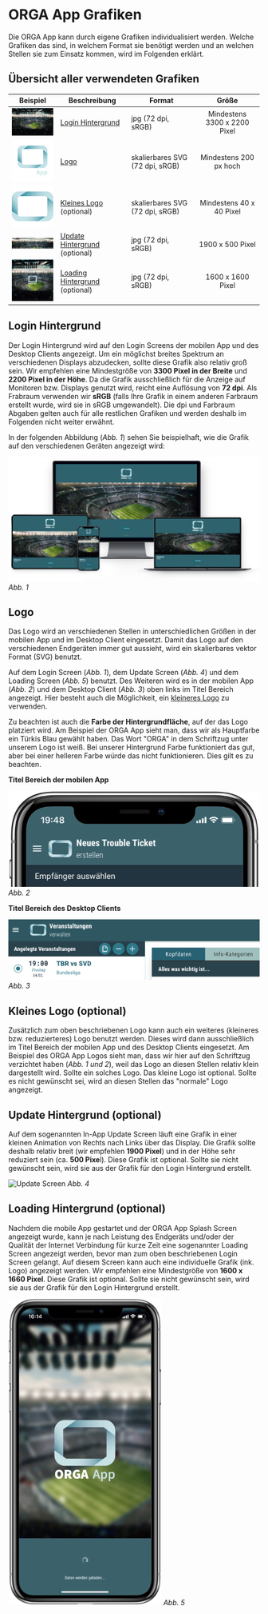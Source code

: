 # ORGA App Grafiken

Die ORGA App kann durch eigene Grafiken individualisiert werden. Welche Grafiken das sind, in welchem Format sie benötigt werden und an welchen Stellen sie zum Einsatz kommen, wird im Folgenden erklärt.

## Übersicht aller verwendeten Grafiken

| Beispiel | Beschreibung | Format | Größe |
| ------- | ------- | ------- |:-----:|
| <img src="images/orgaapp/loginbackground.jpg" width="150" /> | [Login Hintergrund](#login-hintergrund) | jpg (72 dpi, sRGB) | Mindestens 3300 x 2200 Pixel
| <img src="images/orgaapp/logo.svg" width="150" /> | [Logo](#logo) | skalierbares SVG (72 dpi, sRGB) | Mindestens 200 px hoch
| <img src="images/orgaapp/logo-header.svg" width="150" /> | [Kleines Logo](#kleines-logo-optional) (optional) | skalierbares SVG (72 dpi, sRGB) | Mindestens 40 x 40 Pixel
| <img src="images/orgaapp/update-background.jpg" width="150" /> | [Update Hintergrund](#update-hintergrund-optional) (optional) | jpg (72 dpi, sRGB) | 1900 x 500 Pixel
| <img src="images/orgaapp/loadingbackground.jpg" width="150" /> | [Loading Hintergrund](#loading-hintergrund-optional) (optional) | jpg (72 dpi, sRGB) | 1600 x 1600 Pixel

## Login Hintergrund

Der Login Hintergrund wird auf den Login Screens der mobilen App und des Desktop Clients angezeigt. Um ein möglichst breites Spektrum an verschiedenen Displays abzudecken, sollte diese Grafik also relativ groß sein. Wir empfehlen eine Mindestgröße von **3300 Pixel in der Breite** und **2200 Pixel in der Höhe**. Da die Grafik ausschließlich für die Anzeige auf Monitoren bzw. Displays genutzt wird, reicht eine Auflösung von **72 dpi**. Als Frabraum verwenden wir **sRGB** (falls Ihre Grafik in einem anderen Farbraum erstellt wurde, wird sie in sRGB umgewandelt). Die dpi und Farbraum Abgaben gelten auch für alle restlichen Grafiken und werden deshalb im Folgenden nicht weiter erwähnt.

In der folgenden Abbildung (*Abb. 1*) sehen Sie beispielhaft, wie die Grafik auf den verschiedenen Geräten angezeigt wird:

![Login Screen](images/login_mockup.png)
*Abb. 1*

## Logo

Das Logo wird an verschiedenen Stellen in unterschiedlichen Größen in der mobilen App und im Desktop Client eingesetzt. Damit das Logo auf den verschiedenen Endgeräten immer gut aussieht, wird ein skalierbares vektor Format (SVG) benutzt.

Auf dem Login Screen (*Abb. 1*), dem Update Screen (*Abb. 4*) und dem Loading Screen (*Abb. 5*) benutzt. Des Weiteren wird es in der mobilen App (*Abb. 2*) und dem Desktop Client (*Abb. 3*) oben links im Titel Bereich angezeigt. Hier besteht auch die Möglichkeit, ein [kleineres Logo](#kleines-logo-optional) zu verwenden.

Zu beachten ist auch die **Farbe der Hintergrundfläche**, auf der das Logo platziert wird. Am Beispiel der ORGA App sieht man, dass wir als Hauptfarbe ein Türkis Blau gewählt haben. Das Wort "ORGA" in dem Schriftzug unter unserem Logo ist weiß. Bei unserer Hintergrund Farbe funktioniert das gut, aber bei einer helleren Farbe würde das nicht funktionieren. Dies gilt es zu beachten.

**Titel Bereich der mobilen App**

![Logo Mobile Header](images/logo_mobile_header.png)
*Abb. 2*

**Titel Bereich des Desktop Clients**

![Logo Desktop Header](images/logo_desktop_header.png)
*Abb. 3*

## Kleines Logo (optional)

Zusätzlich zum oben beschriebenen Logo kann auch ein weiteres (kleineres bzw. reduzierteres) Logo benutzt werden. Dieses wird dann ausschließlich im Titel Bereich der mobilen App und des Desktop Clients eingesetzt. Am Beispiel des ORGA App Logos sieht man, dass wir hier auf den Schriftzug verzichtet haben (*Abb. 1 und 2*), weil das Logo an diesen Stellen relativ klein dargestellt wird. Sollte ein solches Logo. Das kleine Logo ist optional. Sollte es nicht gewünscht sei, wird an diesen Stellen das "normale" Logo angezeigt.

## Update Hintergrund (optional)

Auf dem sogenannten In-App Update Screen läuft eine Grafik in einer kleinen Animation von Rechts nach Links über das Display. Die Grafik sollte deshalb relativ breit (wir empfehlen **1900 Pixel**) und in der Höhe sehr reduziert sein (ca. **500 Pixe**l).
Diese Grafik ist optional. Sollte sie nicht gewünscht sein, wird sie aus der Grafik für den Login Hintergrund erstellt.

![Update Screen](images/update_screen_white_bg.gif)
*Abb. 4*

## Loading Hintergrund (optional)

Nachdem die mobile App gestartet und der ORGA App Splash Screen angezeigt wurde, kann je nach Leistung des Endgeräts und/oder der Qualität der Internet Verbindung für kurze Zeit eine sogenannter Loading Screen angezeigt werden, bevor man zum oben beschriebenen Login Screen gelangt. Auf diesem Screen kann auch eine individuelle Grafik (ink. Logo) angezeigt werden. Wir empfehlen eine Mindestgröße von **1600 x 1660 Pixel**.
Diese Grafik ist optional. Sollte sie nicht gewünscht sein, wird sie aus der Grafik für den Login Hintergrund erstellt.

![Loading Screen](images/loading_screen.png)
*Abb. 5*
